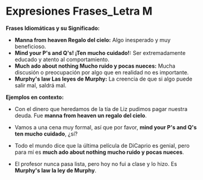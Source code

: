 # Expresiones Frases_Letra M



**Frases Idiomáticas y su Significado:**

*   **Manna from heaven   Regalo del cielo:** Algo inesperado y muy beneficioso.
*   **Mind your P's and Q's!   ¡Ten mucho cuidado!:** Ser extremadamente educado y atento al comportamiento.
*   **Much ado about nothing   Mucho ruido y pocas nueces:** Mucha discusión o preocupación por algo que en realidad no es importante.
*   **Murphy's law   Las leyes de Murphy:** La creencia de que si algo puede salir mal, saldrá mal.

**Ejemplos en contexto:**

*   Con el dinero que heredamos de la tía de Liz pudimos pagar nuestra deuda. Fue **manna from heaven   un regalo del cielo**.

*   Vamos a una cena muy formal, así que por favor, **mind your P's and Q's   ten mucho cuidado**, ¿sí?

*   Todo el mundo dice que la última película de DiCaprio es genial, pero para mí es **much ado about nothing   mucho ruido y pocas nueces**.

*   El profesor nunca pasa lista, pero hoy no fui a clase y lo hizo. Es **Murphy's law   la ley de Murphy**.
